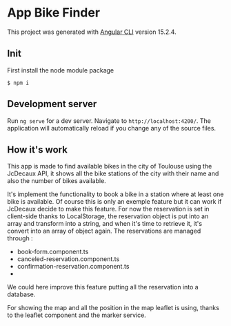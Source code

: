 # App Bike Finder

This project was generated with [Angular CLI](https://github.com/angular/angular-cli) version 15.2.4.

## Init 
First install the node module package
```console
$ npm i
```

## Development server

Run `ng serve` for a dev server. Navigate to `http://localhost:4200/`. The application will automatically reload if you change any of the source files.

## How it's work

This app is made to find available bikes in the city of Toulouse using the JcDecaux API, it shows all the bike stations of the city with their name and also the number of bikes available.

It's implement the functionality to book a bike in a station where at least one bike is available. Of course this is only an exemple feature but it can work if JcDecaux decide to make this feature.
For now the reservation is set in client-side thanks to LocalStorage, the reservation object is put into an array and transform into a string, and when it's time to retrieve it, it's convert into an array of object again.
The reservations are managed through : 
* book-form.component.ts
* canceled-reservation.component.ts
* confirmation-reservation.component.ts
* 
We could here improve this feature putting all the reservation into a database. 

For showing the map and all the position in the map leaflet is using, thanks to the leaflet component and the marker service. 

